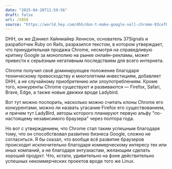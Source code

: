 ```yaml
---
date: "2025-04-28T11:59:56"
draft: false
url: /5850
source: "https://world.hey.com/dhh/don-t-make-google-sell-chrome-93cefbc6"
---
```


DHH, он же Дэниел Хайнмайер Хеннсон, основатель 37Signals и разработчик Ruby on Rails, разразился текстом, в котором утверждает, что принудительная продажа Chrome, несмотря на справедливую критику Google за монополию на рынке онлайн-рекламы, может привести к серьёзным негативным последствиям для всего интернета. 

Chrome получил своё доминирующее положение благодаря техническому превосходству и многолетним инвестициям, добавляет DHH, а не случайному приобретению или злоупотреблениям. Кроме того, конкуренты Chrome существуют и развиваются — Firefox, Safari, Brave, Edge, а также новые движки вроде Ladybird.

Вот тут можно поспорить, насколько можно считать клоны Chrome его конкурентами, можно ли назвать угасание Firefox его существованием, и причем тут LadyBird, авторы которого планируют первую альфу "по-настоящему независимого браузера" через полтора года.

Но вот с утверждением, что Chrome стал таким успешным благодаря тому, что он способствовал развитию бизнеса Google, сложно не согласиться. Я бы сказал, что вообще всё развитие браузеров происходит исключительно благодаря коммерческому интересу тех или иных компаний, а не благодаря энтузиастам, желающим сделать хороший продукт. Что, кстати, удивительно на фоне действительно успешных некоммерческих проектов вроде того же Linux.